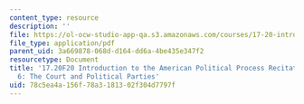 ```yaml
---
content_type: resource
description: ''
file: https://ol-ocw-studio-app-qa.s3.amazonaws.com/courses/17-20-introduction-to-the-american-political-process-fall-2020/78c5ea4a156f78a3181302f304d7797f_MIT17_20F20_rec6.pdf
file_type: application/pdf
parent_uid: 3a669878-068d-d164-dd6a-4be435e347f2
resourcetype: Document
title: '17.20F20 Introduction to the American Political Process Recitation Slides
  6: The Court and Political Parties'
uid: 78c5ea4a-156f-78a3-1813-02f304d7797f
---
```


